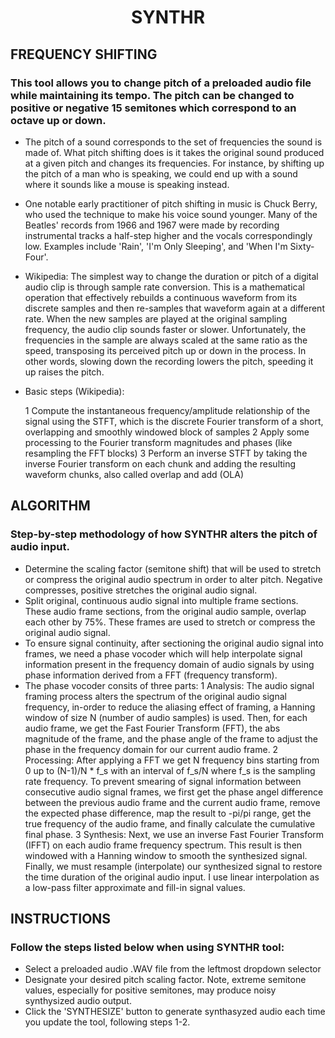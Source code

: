 <div align="center"><h1>SYNTHR</h1></div>

## FREQUENCY SHIFTING

### This tool allows you to change pitch of a preloaded audio file while maintaining its tempo. The pitch can be changed to positive or negative 15 semitones which correspond to an octave up or down.

* The pitch of a sound corresponds to the set of frequencies the sound is made of. What pitch shifting does is it takes the original sound produced at a given pitch and changes its frequencies. For instance, by shifting up the pitch of a man who is speaking, we could end up with a sound where it sounds like a mouse is speaking instead.
* One notable early practitioner of pitch shifting in music is Chuck Berry, who used the technique to make his voice sound younger. Many of the Beatles' records from 1966 and 1967 were made by recording instrumental tracks a half-step higher and the vocals correspondingly low. Examples include 'Rain', 'I'm Only Sleeping', and 'When I'm Sixty-Four'.
* Wikipedia: The simplest way to change the duration or pitch of a digital audio clip is through sample rate conversion. This is a mathematical operation that effectively rebuilds a continuous waveform from its discrete samples and then re-samples that waveform again at a different rate. When the new samples are played at the original sampling frequency, the audio clip sounds faster or slower. Unfortunately, the frequencies in the sample are always scaled at the same ratio as the speed, transposing its perceived pitch up or down in the process. In other words, slowing down the recording lowers the pitch, speeding it up raises the pitch.
* Basic steps (Wikipedia):

    1 Compute the instantaneous frequency/amplitude relationship of the signal using the STFT, which is the discrete Fourier transform of a short, overlapping and smoothly windowed block of samples
    2 Apply some processing to the Fourier transform magnitudes and phases (like resampling the FFT blocks)
    3 Perform an inverse STFT by taking the inverse Fourier transform on each chunk and adding the resulting waveform chunks, also called overlap and add (OLA)

## ALGORITHM

### Step-by-step methodology of how SYNTHR alters the pitch of audio input.

* Determine the scaling factor (semitone shift) that will be used to stretch or compress the original audio spectrum in order to alter pitch. Negative compresses, positive stretches the original audio signal.
* Split original, continuous audio signal into multiple frame sections. These audio frame sections, from the original audio sample, overlap each other by 75%. These frames are used to stretch or compress the original audio signal.
* To ensure signal continuity, after sectioning the original audio signal into frames, we need a phase vocoder which will help interpolate signal information present in the frequency domain of audio signals by using phase information derived from a FFT (frequency transform).
* The phase vocoder consits of three parts:
    1 Analysis: The audio signal framing process alters the spectrum of the original audio signal frequency, in-order to reduce the aliasing effect of framing, a Hanning window of size N (number of audio samples) is used. Then, for each audio frame, we get the Fast Fourier Transform (FFT), the abs magnitude of the frame, and the phase angle of the frame to adjust the phase in the frequency domain for our current audio frame.
    2 Processing: After applying a FFT we get N frequency bins starting from 0 up to (N-1)/N * f_s with an interval of f_s/N where f_s is the sampling rate frequency. To prevent smearing of signal information between consecutive audio signal frames, we first get the phase angel difference between the previous audio frame and the current audio frame, remove the expected phase difference, map the result to -pi/pi range, get the true frequency of the audio frame, and finally calculate the cumulative final phase.
    3 Synthesis: Next, we use an inverse Fast Fourier Transform (IFFT) on each audio frame frequency spectrum. This result is then windowed with a Hanning window to smooth the synthesized signal. Finally, we must resample (interpolate) our synthesized signal to restore the time duration of the original audio input. I use linear interpolation as a low-pass filter approximate and fill-in signal values.

## INSTRUCTIONS

### Follow the steps listed below when using SYNTHR tool:

* Select a preloaded audio .WAV file from the leftmost dropdown selector
* Designate your desired pitch scaling factor. Note, extreme semitone values, especially for positive semitones, may produce noisy synthysized audio output.
* Click the 'SYNTHESIZE' button to generate synthasyzed audio each time you update the tool, following steps 1-2.
